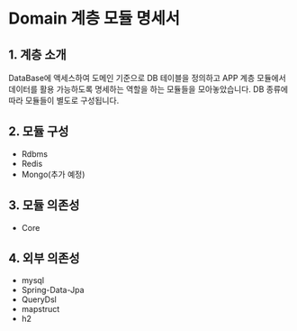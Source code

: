 # Domain 계층 모듈 명세서
## 1. 계층 소개
DataBase에 액세스하여 도메인 기준으로 DB 테이블을 정의하고 APP 계층 모듈에서 데이터를 활용 가능하도록 명세하는 역할을 하는 모듈들을 모아놓았습니다. DB 종류에 따라 모듈들이 별도로 구성됩니다. 

## 2. 모듈 구성
- Rdbms
- Redis
- Mongo(추가 예정)

## 3. 모듈 의존성
- Core

## 4. 외부 의존성
- mysql
- Spring-Data-Jpa
- QueryDsl
- mapstruct
- h2
